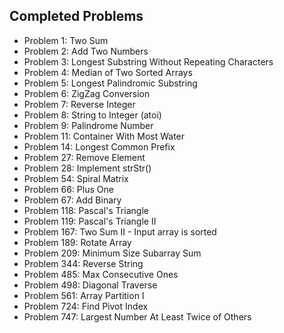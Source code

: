 ## Completed Problems
- Problem 1: Two Sum
- Problem 2: Add Two Numbers
- Problem 3: Longest Substring Without Repeating Characters
- Problem 4: Median of Two Sorted Arrays
- Problem 5: Longest Palindromic Substring
- Problem 6: ZigZag Conversion
- Problem 7: Reverse Integer
- Problem 8: String to Integer (atoi)
- Problem 9: Palindrome Number
- Problem 11: Container With Most Water
- Problem 14: Longest Common Prefix
- Problem 27: Remove Element
- Problem 28: Implement strStr()
- Problem 54: Spiral Matrix
- Problem 66: Plus One
- Problem 67: Add Binary
- Problem 118: Pascal's Triangle
- Problem 119: Pascal's Triangle II
- Problem 167: Two Sum II - Input array is sorted
- Problem 189: Rotate Array
- Problem 209: Minimum Size Subarray Sum
- Problem 344: Reverse String
- Problem 485: Max Consecutive Ones
- Problem 498: Diagonal Traverse
- Problem 561: Array Partition I
- Problem 724: Find Pivot Index
- Problem 747: Largest Number At Least Twice of Others